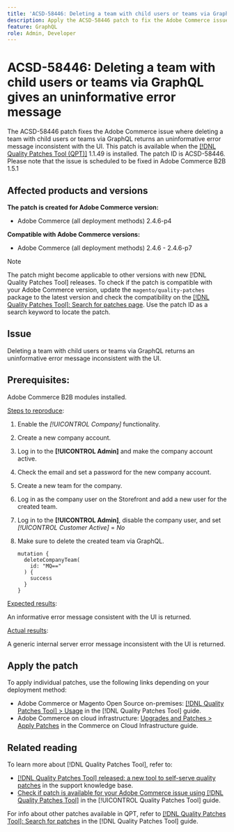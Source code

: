 ```yaml
---
title: 'ACSD-58446: Deleting a team with child users or teams via GraphQL gives an uninformative error message'
description: Apply the ACSD-58446 patch to fix the Adobe Commerce issue where deleting a team with child users or teams via GraphQL returns an uninformative error message inconsistent with the UI.
feature: GraphQL
role: Admin, Developer
---
```

# ACSD-58446: Deleting a team with child users or teams via GraphQL gives an uninformative error message 

The ACSD-58446 patch fixes the Adobe Commerce issue where deleting a team with child users or teams via GraphQL returns an uninformative error message inconsistent with the UI. This patch is available when the [[!DNL Quality Patches Tool (QPT)]](https://experienceleague.adobe.com/en/docs/commerce-knowledge-base/kb/announcements/commerce-announcements/magento-quality-patches-released-new-tool-to-self-serve-quality-patches) 1.1.49 is installed. The patch ID is ACSD-58446. Please note that the issue is scheduled to be fixed in Adobe Commerce B2B 1.5.1

## Affected products and versions

**The patch is created for Adobe Commerce version:**

* Adobe Commerce (all deployment methods) 2.4.6-p4

**Compatible with Adobe Commerce versions:**

* Adobe Commerce (all deployment methods) 2.4.6 - 2.4.6-p7

>[!NOTE]
>
>The patch might become applicable to other versions with new [!DNL Quality Patches Tool] releases. To check if the patch is compatible with your Adobe Commerce version, update the `magento/quality-patches` package to the latest version and check the compatibility on the [[!DNL Quality Patches Tool]: Search for patches page](https://experienceleague.adobe.com/tools/commerce-quality-patches/index.html). Use the patch ID as a search keyword to locate the patch.

## Issue

Deleting a team with child users or teams via GraphQL returns an uninformative error message inconsistent with the UI.

## Prerequisites:

Adobe Commerce B2B modules installed. 

<u>Steps to reproduce</u>:

1. Enable the *[!UICONTROL Company]* functionality.
1. Create a new company account.
1. Log in to the **[!UICONTROL Admin]** and make the company account active.
1. Check the email and set a password for the new company account.
1. Create a new team for the company.
1. Log in as the company user on the Storefront and add a new user for the created team.
1. Log in to the **[!UICONTROL Admin]**, disable the company user, and set *[!UICONTROL Customer Active]* = *No*
1. Make sure to delete the created team via GraphQL.

   ```
   mutation {
     deleteCompanyTeam(
       id: "MQ=="
     ) {
       success
     }
   }
   ```

<u>Expected results</u>:

An informative error message consistent with the UI is returned.

<u>Actual results</u>:

A generic internal server error message inconsistent with the UI is returned.

## Apply the patch

To apply individual patches, use the following links depending on your deployment method:

* Adobe Commerce or Magento Open Source on-premises: [[!DNL Quality Patches Tool] > Usage](https://experienceleague.adobe.com/docs/commerce-operations/tools/quality-patches-tool/usage.html) in the [!DNL Quality Patches Tool] guide.
* Adobe Commerce on cloud infrastructure: [Upgrades and Patches > Apply Patches](https://experienceleague.adobe.com/docs/commerce-cloud-service/user-guide/develop/upgrade/apply-patches.html) in the Commerce on Cloud Infrastructure guide.

## Related reading

To learn more about [!DNL Quality Patches Tool], refer to:

* [[!DNL Quality Patches Tool] released: a new tool to self-serve quality patches](https://experienceleague.adobe.com/en/docs/commerce-knowledge-base/kb/announcements/commerce-announcements/magento-quality-patches-released-new-tool-to-self-serve-quality-patches) in the support knowledge base.
* [Check if patch is available for your Adobe Commerce issue using [!DNL Quality Patches Tool]](/help/tools/quality-patches-tool/patches-available-in-qpt/check-patch-for-magento-issue-with-magento-quality-patches.md) in the [!UICONTROL Quality Patches Tool] guide.


For info about other patches available in QPT, refer to [[!DNL Quality Patches Tool]: Search for patches](https://experienceleague.adobe.com/tools/commerce-quality-patches/index.html) in the [!DNL Quality Patches Tool] guide.
